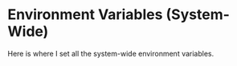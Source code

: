 # Environment Variables (System-Wide)

Here is where I set all the system-wide environment variables.
